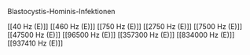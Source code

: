 

Blastocystis-Hominis-Infektionen

[[40 Hz (E)]]
[[460 Hz (E)]]
[[750 Hz (E)]]
[[2750 Hz (E)]]
[[7500 Hz (E)]]
[[47500 Hz (E)]]
[[96500 Hz (E)]]
[[357300 Hz (E)]]
[[834000 Hz (E)]]
[[937410 Hz (E)]]